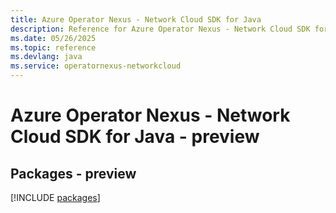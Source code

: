 ```yaml
---
title: Azure Operator Nexus - Network Cloud SDK for Java
description: Reference for Azure Operator Nexus - Network Cloud SDK for Java
ms.date: 05/26/2025
ms.topic: reference
ms.devlang: java
ms.service: operatornexus-networkcloud
---
```

# Azure Operator Nexus - Network Cloud SDK for Java - preview
## Packages - preview
[!INCLUDE [packages](operator-nexus---network-cloud-index.md)]
